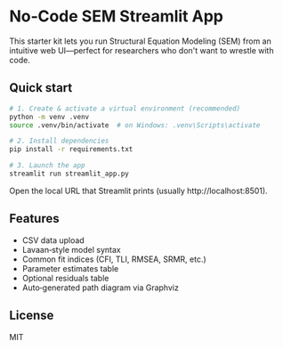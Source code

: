 
# No‑Code SEM Streamlit App

This starter kit lets you run Structural Equation Modeling (SEM) from an intuitive web UI—perfect for researchers who don't want to wrestle with code.

## Quick start

```bash
# 1. Create & activate a virtual environment (recommended)
python -m venv .venv
source .venv/bin/activate  # on Windows: .venv\Scripts\activate

# 2. Install dependencies
pip install -r requirements.txt

# 3. Launch the app
streamlit run streamlit_app.py
```

Open the local URL that Streamlit prints (usually http://localhost:8501).

## Features

* CSV data upload  
* Lavaan‑style model syntax  
* Common fit indices (CFI, TLI, RMSEA, SRMR, etc.)  
* Parameter estimates table  
* Optional residuals table  
* Auto‑generated path diagram via Graphviz  

## License

MIT
